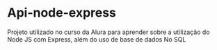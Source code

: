 # Api-node-express
Projeto utilizado no curso da Alura para aprender sobre a utilização do Node JS com Express, além do uso de base de dados No SQL
